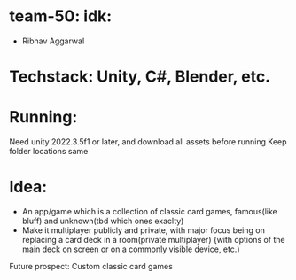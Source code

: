 # team-50: idk: 
 - Ribhav Aggarwal
# Techstack: Unity, C#, Blender, etc.
# Running:
Need unity 2022.3.5f1 or later, and download all assets before running
Keep folder locations same

# Idea:
- An app/game which is a collection of classic card games, famous(like bluff) and unknown(tbd which ones exaclty)
- Make it  multiplayer publicly and private, with major focus being on replacing a card deck in a room(private multiplayer)
  {with options of the main deck on screen or on a commonly visible device, etc.)

Future prospect: Custom classic card games
